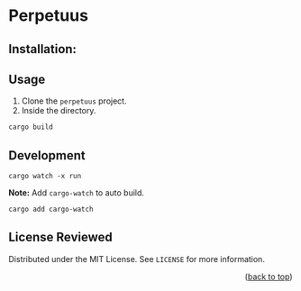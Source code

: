 # Perpetuus

## Installation:

## Usage
1. Clone the `perpetuus` project. 
2. Inside the directory.
```sh
cargo build
```

## Development
```
cargo watch -x run
```

**Note:**
Add `cargo-watch` to auto build. 
```sh
cargo add cargo-watch
```
<!-- LICENSE -->
## License Reviewed

Distributed under the MIT License. See `LICENSE` for more information.

<p align="right">(<a href="#top">back to top</a>)</p>
